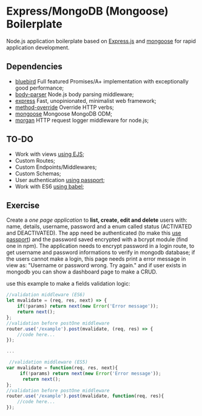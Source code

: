 # Express/MongoDB (Mongoose) Boilerplate
Node.js application boilerplate based on [Express.js](http://expressjs.com/) and [mongoose](http://mongoosejs.com/) for rapid application development.

## Dependencies
* [bluebird](https://www.npmjs.com/package/bluebird) Full featured Promises/A+ implementation with exceptionally good performance;
* [body-parser](https://www.npmjs.com/package/body-parser) Node.js body parsing middleware;
* [express](https://www.npmjs.com/package/express) Fast, unopinionated, minimalist web framework;
* [method-override](https://www.npmjs.com/package/method-override) Override HTTP verbs;
* [mongoose](https://www.npmjs.com/package/mongoose) Mongoose MongoDB ODM;
* [morgan](https://www.npmjs.com/package/morgan) HTTP request logger middleware for node.js;

## **TO-DO**
* Work with views [using EJS](http://www.embeddedjs.com);
* Custom Routes;
* Custom Endpoints/Middlewares;
* Custom Schemas;
* User authentication [using passport](https://www.npmjs.com/package/passport);
* Work with ES6 [using babel](https://babeljs.io/);

## Exercise
Create a *one page application* to **list, create, edit and delete** users with: name, details, username, password and a enum called status (ACTIVATED and DEACTIVATED). The app need be authenticated (to make this [use passport](https://www.npmjs.com/package/passport)) and the password saved encrypted with a bcrypt module (find one in npm). The application needs to encrypt password in a login route, to get username and password informations to verify in mongodb database; if the users cannot make a login, this page needs print a error message in view as: "Username or password wrong. Try again." and if user exists in mongodb you can show a dashboard page to make a CRUD.

use this example to make a fields validation logic:

``` javascript
//validation middleware (ES6)
let mvalidate = (req, res, next) => {
    if(!params) return next(new Error('Error message'));
    return next();
};
//validation before postOne middleware
router.use('/example').post(mvalidate, (req, res) => {
    //code here...
});

...

 //validation middleware (ES5)
var mvalidate = function(req, res, next){
     if(!params) return next(new Error('Error message'));
      return next();
};
//validation before postOne middleware
router.use('/example').post(mvalidate, function(req, res){
    //code here...
});
```
